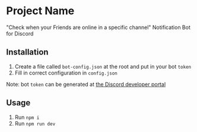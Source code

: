 # Project Name

"Check when your Friends are online in a specific channel" Notification Bot for Discord

## Installation

1. Create a file called `bot-config.json` at the root and put in your bot `token`
2. Fill in correct configuration in `config.json`

Note: bot `token` can be generated at [the Discord developer portal](https://discord.com/developers/applications)

## Usage

1. Run `npm i`
2. Run `npm run dev`
